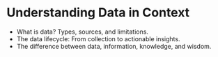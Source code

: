 # Understanding Data in Context

- What is data? Types, sources, and limitations.
- The data lifecycle: From collection to actionable insights.
- The difference between data, information, knowledge, and wisdom.
